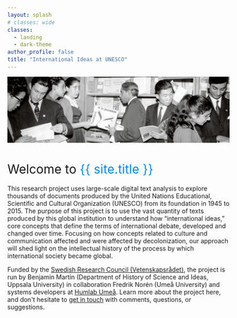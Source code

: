 ```yaml
---
layout: splash
# classes: wide
classes:
  - landing
  - dark-theme
author_profile: false
title: "International Ideas at UNESCO"
---
```


<style>
  h1 {
    font-weight: normal;
    font-size: 2em
  }  
</style>

![image](/images/front_page_tmp.jpg)

# Welcome to <span style="color: rgba(0,139,248,1); ">{{ site.title }}</span>

This research project uses large-scale digital text analysis to explore thousands of documents produced by the United Nations Educational, Scientific and Cultural Organization (UNESCO) from its foundation in 1945 to 2015. The purpose of this project is to use the vast quantity of texts produced by this global institution to understand how “international ideas,” core concepts that define the terms of international debate, developed and changed over time. Focusing on how concepts related to culture and communication affected and were affected by decolonization, our approach will shed light on the intellectual history of the process by which international society became global.

Funded by the [Swedish Research Council (Vetenskapsrådet)](https://www.vr.se/english), the project is run by Benjamin Martin (Department of History of Science and Ideas, Uppsala University) in collaboration Fredrik Norén (Umeå University) and systems developers at [Humlab Umeå](https://www.umu.se/en/humlab/). Learn more about the project here, and don't hesitate to [get in touch](mailto:benjamin.martin@idehist.uu.se) with comments, questions, or suggestions.
